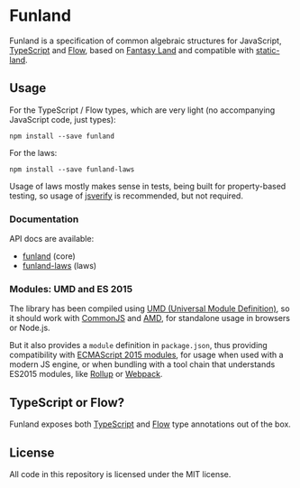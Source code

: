 # Funland

Funland is a specification of common algebraic structures for JavaScript,
[TypeScript](https://www.typescriptlang.org/) and [Flow](https://flow.org/),
based on [Fantasy Land](https://github.com/fantasyland/fantasy-land)
and compatible with [static-land](https://github.com/rpominov/static-land).

## Usage

For the TypeScript / Flow types, which are very light 
(no accompanying JavaScript code, just types):

```
npm install --save funland
```

For the laws:

```
npm install --save funland-laws
```

Usage of laws mostly makes sense in tests, being built for property-based
testing, so usage of [jsverify](https://github.com/jsverify/jsverify) is
recommended, but not required.

### Documentation

API docs are available:

- [funland](http://funland-js.org/api/core/) (core)
- [funland-laws](http://funland-js.org/api/laws/) (laws)

### Modules: UMD and ES 2015

The library has been compiled using
[UMD (Universal Module Definition)](https://github.com/umdjs/umd),
so it should work with [CommonJS](http://requirejs.org/docs/commonjs.html)
and [AMD](http://requirejs.org/docs/whyamd.html), for standalone usage
in browsers or Node.js.

But it also provides a `module` definition in `package.json`, thus
providing compatibility with
[ECMAScript 2015 modules](https://developer.mozilla.org/en-US/docs/Web/JavaScript/Reference/Statements/import),
for usage when used with a modern JS engine, or when bundling with a
tool chain that understands ES2015 modules,
like [Rollup](https://rollupjs.org/)
or [Webpack](https://webpack.js.org/).

## TypeScript or Flow?

Funland exposes both [TypeScript](https://www.typescriptlang.org/)
and [Flow](https://flow.org/) type annotations out of the box.

## License

All code in this repository is licensed under the MIT license.  
